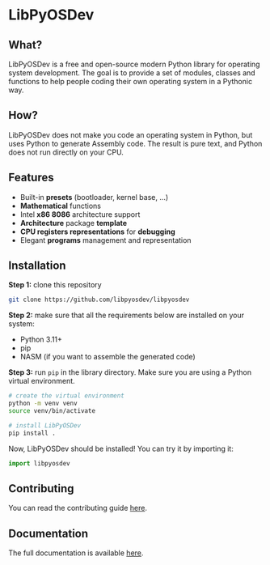 # LibPyOSDev

## What?
LibPyOSDev is a free and open-source modern Python library for operating system development. The goal is to provide a set of modules, classes and functions to help people coding their own operating system in a Pythonic way.

## How?
LibPyOSDev does not make you code an operating system in Python, but uses Python to generate Assembly code. The result is pure text, and Python does not run directly on your CPU.

## Features
- Built-in **presets** (bootloader, kernel base, ...)
- **Mathematical** functions
- Intel **x86 8086** architecture support
- **Architecture** package **template**
- **CPU registers representations** for **debugging**
- Elegant **programs** management and representation

## Installation
**Step 1:** clone this repository
```sh
git clone https://github.com/libpyosdev/libpyosdev
```

**Step 2:** make sure that all the requirements below are installed on your system:
- Python 3.11+
- pip
- NASM (if you want to assemble the generated code)

**Step 3:** run `pip` in the library directory. Make sure you are using a Python virtual environment.
```sh
# create the virtual environment
python -m venv venv
source venv/bin/activate

# install LibPyOSDev
pip install .
```

Now, LibPyOSDev should be installed! You can try it by importing it:
```py
import libpyosdev
```

## Contributing
You can read the contributing guide [here](CONTRIBUTING.md).

## Documentation
The full documentation is available [here](https://pyosdevlib.github.io/pyosdevlib).